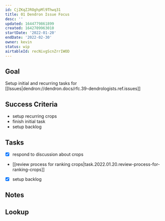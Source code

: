 ```yaml
---
id: CjZKqZJROghpMl9Thwq31
title: 01 Dendron Issue Focus
desc: ''
updated: 1644779861899
created: 1642709963010
startDate: '2022-01-20'
endDate: '2022-02-30'
owner: kevin
status: wip
airtableId: recNivgScnZrrIWOD
---
```


## Goal

Setup initial and recurring tasks for [[Issues|dendron://dendron.docs/rfc.39-dendrologists.ref.issues]]

## Success Criteria
- setup recurring crops
- finish initial task
- setup backlog

## Tasks
- [x] respond to discussion about crops
- [[review process for ranking crops|task.2022.01.20.review-process-for-ranking-crops]]
- [x] setup backlog

## Notes

## Lookup
